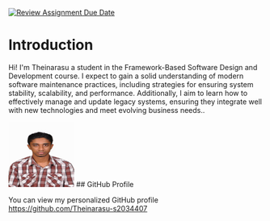 [![Review Assignment Due Date](https://classroom.github.com/assets/deadline-readme-button-22041afd0340ce965d47ae6ef1cefeee28c7c493a6346c4f15d667ab976d596c.svg)](https://classroom.github.com/a/0MOLbOcH)
# Introduction
Hi! I'm Theinarasu a student in the Framework-Based Software Design and Development course. 
I expect to gain a solid understanding of modern software maintenance practices, including strategies for ensuring system stability, scalability, and performance. Additionally, I aim to learn how to effectively manage and update legacy systems, ensuring they integrate well with new technologies and meet evolving business needs..

<!--![My Image](myimage.jpg =100x100)   Link to the uploaded image -->
<img src="myimage.jpg" alt="Alt Text" width="130" height="130">
## GitHub Profile

You can view my personalized GitHub profile https://github.com/Theinarasu-s2034407

